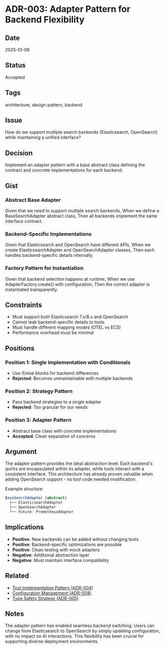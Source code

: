 # ADR-003: Adapter Pattern for Backend Flexibility

## Date
2025-01-06

## Status
Accepted

## Tags
architecture, design-pattern, backend

## Issue
How do we support multiple search backends (Elasticsearch, OpenSearch) while maintaining a unified interface?

## Decision
Implement an adapter pattern with a base abstract class defining the contract and concrete implementations for each backend.

## Gist
### Abstract Base Adapter
Given that we need to support multiple search backends,
When we define a BaseSearchAdapter abstract class,
Then all backends implement the same interface contract.

### Backend-Specific Implementations
Given that Elasticsearch and OpenSearch have different APIs,
When we create ElasticsearchAdapter and OpenSearchAdapter classes,
Then each handles backend-specific details internally.

### Factory Pattern for Instantiation
Given that backend selection happens at runtime,
When we use AdapterFactory.create() with configuration,
Then the correct adapter is instantiated transparently.

## Constraints
- Must support both Elasticsearch 7.x/8.x and OpenSearch
- Cannot leak backend-specific details to tools
- Must handle different mapping modes (OTEL vs ECS)
- Performance overhead must be minimal

## Positions
### Position 1: Single Implementation with Conditionals
- Use if/else blocks for backend differences
- **Rejected**: Becomes unmaintainable with multiple backends

### Position 2: Strategy Pattern
- Pass backend strategies to a single adapter
- **Rejected**: Too granular for our needs

### Position 3: Adapter Pattern
- Abstract base class with concrete implementations
- **Accepted**: Clean separation of concerns

## Argument
The adapter pattern provides the ideal abstraction level. Each backend's quirks are encapsulated within its adapter, while tools interact with a consistent interface. This architecture has already proven valuable when adding OpenSearch support - no tool code needed modification.

Example structure:
```typescript
BaseSearchAdapter (abstract)
  ├── ElasticsearchAdapter
  ├── OpenSearchAdapter
  └── Future: PrometheusAdapter
```

## Implications
- **Positive**: New backends can be added without changing tools
- **Positive**: Backend-specific optimizations are possible
- **Positive**: Clean testing with mock adapters
- **Negative**: Additional abstraction layer
- **Negative**: Must maintain interface compatibility

## Related
- [Tool Implementation Pattern (ADR-004)](./004-tool-organization-strategy.md)
- [Configuration Management (ADR-008)](./008-configuration-hierarchy.md)
- [Type Safety Strategy (ADR-005)](./005-type-safety-approach.md)

## Notes
The adapter pattern has enabled seamless backend switching. Users can change from Elasticsearch to OpenSearch by simply updating configuration, with no impact on AI interactions. This flexibility has been crucial for supporting diverse deployment environments.